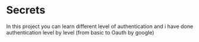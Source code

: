 # Secrets

In this project you can learn different level of authentication and i have done authentication level by level (from basic to Oauth by google)
